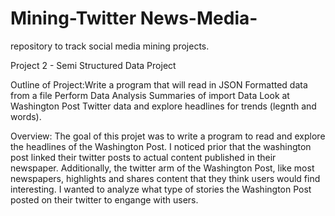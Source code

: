 # Mining-Twitter News-Media-
repository to track social media mining projects. 

Project 2 - Semi Structured Data Project

Outline of Project:Write a program that will read in JSON Formatted data from a file
Perform Data Analysis Summaries of import Data
Look at Washington Post Twitter data and explore headlines for trends (legnth and words).

Overview: The goal of this projet was to write a program to read and explore the headlines of the Washington Post. I noticed prior that the washington post linked their twitter posts to actual content published in their newspaper. Additionally, the twitter arm of the Washington Post, like most newspapers, highlights and shares content that they think users would find interesting. I wanted to analyze what type of stories the Washington Post posted on their twitter to engange with users.
